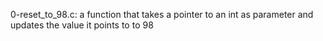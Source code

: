 0-reset_to_98.c: a function that takes a pointer to an int as parameter and updates the value it points to to 98

